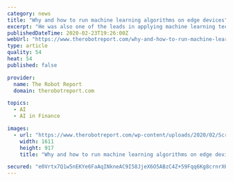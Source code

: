 ```yaml
---
category: news
title: "Why and how to run machine learning algorithms on edge devices"
excerpt: "He was also one of the leads in applying machine learning techniques in the field of genome evolution. Konstantinidis has implemented AI in a number of industries, including banking, retail, automotive, and energy. Prior to joining Stout, Konstantinidis held leadership positions leading AI-driven products and services at CO-OP Financial ..."
publishedDateTime: 2020-02-23T19:26:00Z
webUrl: "https://www.therobotreport.com/why-and-how-to-run-machine-learning-algorithms-on-edge-devices/"
type: article
quality: 54
heat: 54
published: false

provider:
  name: The Robot Report
  domain: therobotreport.com

topics:
  - AI
  - AI in Finance

images:
  - url: "https://www.therobotreport.com/wp-content/uploads/2020/02/Screen-Shot-2020-02-23-at-1.56.52-PM.png"
    width: 1611
    height: 917
    title: "Why and how to run machine learning algorithms on edge devices"

secured: "e0Vrtx7Q1w5nEKYe6FaAqINkneAC9I58JjeX6O5ABzC4Z+59Fqq6Kg8crnrXKmTUC/Jw077cS0Dpej5kCgG0R4T6JAtzQ60/xn1PK40gEc3n/FsqYsDTfbyjqvK943hFMg7GUldXV1USE6ITjD8QRnWxIcmsuJ32uTH0xbR1ceHi2y7nqihF84PuCCB4xMAAa+U9Eb4/QvbuFQ3x+5W+n94yqeebzaZsw7E2xYLtFGVeTmGEm6h9jHlDBZvtstDiFdGLBYaLtsyOeaH868l6ebrgKrTk41BVks8LIV8IU2T7ZPSd7ZV+OnElCKqUfCno;rXSMwSYTH3zhncl/jU5ybA=="
---
```


